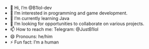 - 👋 Hi, I’m @B1lol-dev
- 👀 I’m interested in programming and game development.
- 🌱 I’m currently learning Java
- 💞️ I’m looking for opportunities to collaborate on various projects.
- 📫 How to reach me: Telegram: @JustB1lol
- 😄 Pronouns: he/him
- ⚡ Fun fact: I’m a human
